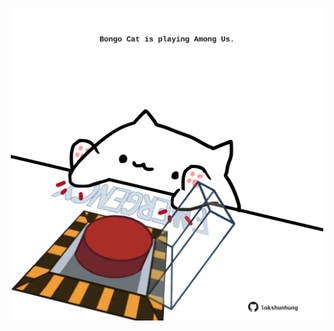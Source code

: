 <!-- built at 18/01/2023, 18:01:05 UTC -->
<p align="center">
  <img width="500" height="500" src="./ReadmeImage.svg">
</p>
